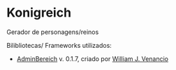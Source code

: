 # Konigreich  
Gerador de personagens/reinos

Bilibliotecas/ Frameworks utilizados:
* [AdminBereich](https://github.com/PaiCthulhu/adminbereich) v. 0.1.7, criado por [William J. Venancio](https://github.com/PaiCthulhu) 